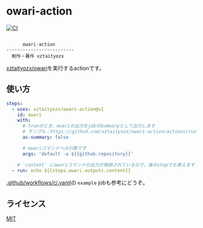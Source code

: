 # owari-action

[![CI](https://github.com/xztaityozx/owari-action/actions/workflows/ci.yaml/badge.svg)](https://github.com/xztaityozx/owari-action/actions/workflows/ci.yaml)

```

      owari-action
-------------------------
  制作・著作 xztaityozx

```

[xztaityozx/owari](https://github.com/xztaityozx/owari)を実行するactionです。

## 使い方

```yaml
steps:
  - uses: xztaityozx/owari-action@v1
    id: owari
    with:
      # trueのとき、owariの出力をjobのSummaryとして出力します
      # サンプル：https://github.com/xztaityozx/owari-action/actions/runs/2401448893/attempts/1#summary-6637632724
      as-summary: false

      # owariコマンドへの引数です
      args: 'default -a ${{github.repository}}'

    # `content` にowariコマンドの出力が格納されているので、後のstepでも使えます
  - run: echo ${{steps.owari.outputs.content}}
```

[.github/workflows/ci.yaml](./.github/workflows/ci.yaml)の `example` jobも参考にどうぞ。

## ライセンス
[MIT](./LICENSE)
